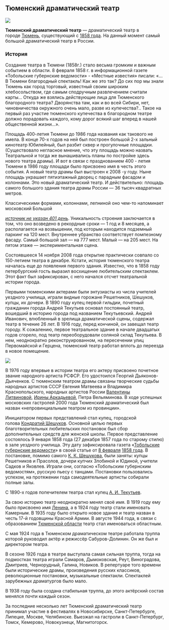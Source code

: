 ## Тюменский драматический театр

![](https://upload.wikimedia.org/wikipedia/commons/c/c9/%D0%A2%D1%8E%D0%BC%D0%B5%D0%BD%D1%81%D0%BA%D0%B8%D0%B9_%D0%B4%D1%80%D0%B0%D0%BC%D1%82%D0%B5%D0%B0%D1%82%D1%80-1.jpg)

**Тюменский драматический театр** — драматический театр в городе [Тюмень](https://ru.wikipedia.org/wiki/%D0%A2%D1%8E%D0%BC%D0%B5%D0%BD%D1%8C), существующий с [1858 года](https://ru.wikipedia.org/wiki/1858_%D0%B3%D0%BE%D0%B4_%D0%B2_%D1%82%D0%B5%D0%B0%D1%82%D1%80%D0%B5). На данный момент самый большой драматический театр в России.

### История

Создание театра в Тюмени (1858г.) стало весьма громким и важным событием в области. 8 февраля 1858 г. в информационной газете «Тобольские губернские ведомости» - «Местные известия» писали: «…В Тюмени благородный спектакль! Как же это так? До сих пор мы знали Тюмень как город торговый, известный своим широким хлебосольством, где самым сподручным развлечением считали карты… Откуда же взялись действующие лица для Тюменского благородного театра? Дворянства там, как и во всей Сибири, нет, чиновничества окружного очень мало, разве из купечества?.. Такое на первый раз участие тюменского купечества в благородном театре должно порадовать каждого, кому дорог всякий шаг вперед в нашей общественной жизни…».

Площадь 400-летия Тюмени до 1986 года названия как такового не имела. В конце 70-х годов на ней был построен большой 2-х зальный кинотеатр Юбилейный, был разбит сквер и прогулочные площадки. (Существовало негласное мнение, что эту площадь можно назвать Театральной и тогда же вынашивались планы по постройке здесь нового театра драмы). И вот в связи с празднованием 400 - летия Тюмени в 1986 году площади было присвоено имя в честь этого события. А новый театр драмы был выстроен к 2008 -у году. Ныне площадь украшает пятиэтажный дворец с парадным фасадом и колоннами. Это новый драматический театр. И действительно: площадь самого большого здания театра драмы России — 36 тысяч квадратных метров.

Классическими формами, колоннами, лепниной оно чем-то напоминает московский Большой

[_источник не указан 401 день_](https://ru.wikipedia.org/wiki/%D0%92%D0%B8%D0%BA%D0%B8%D0%BF%D0%B5%D0%B4%D0%B8%D1%8F:%D0%A1%D1%81%D1%8B%D0%BB%D0%BA%D0%B8_%D0%BD%D0%B0_%D0%B8%D1%81%D1%82%D0%BE%D1%87%D0%BD%D0%B8%D0%BA%D0%B8). Уникальность строения заключается в том, что оно возведено в рекордные сроки — 1 год и 8 месяцев, а располагается на возвышении, под которым находится подземный паркинг на 120 мест. Внутреннее убранство соответствует помпезному фасаду. Самый большой зал — на 777 мест. Малый — на 205 мест. На пятом этаже — экспериментальная сцена.

Состоявшееся 14 ноября 2008 года открытие практически совпало со 150-летием театра в декабре. Кстати, история тюменского театра началась еще до появления первого здания. Известно, что в 1858 году петербургский гость выразил восхищение любительским спектаклем. Этот факт был зафиксирован, с него начался отсчет театральной истории города.

Первыми тюменскими актерами были энтузиасты из числа учителей уездного училища, играли видные горожане Решетников, Шешуков, купцы, их дочери. В 1890 году купец первой гильдии, почетный гражданин города Андрей Текутьев основал постоянный театр, вошедший в историю города под названием Текутьевский. Андрей Иванович, влюбленный в зрелища драматической сцены, содержал театр в течение 26 лет. В 1916 году, перед кончиной, он завещал театр городу. К сожалению, первое театральное здание в начале двадцатых годов сгорело, под театр переоборудовали соляной склад Текутьева. В нем, неоднократно реконструированном, на пересечении улиц Первомайской и Герцена, тюменский театр работал вплоть до переезда в новое помещение.

![](http://1tmn.ru/wp-content/uploads/2013/07/1_IGP7059.jpg)

В 1976 году впервые в истории театра его актеру присвоено почетное звание народного артиста РСФСР. Его удостоился Георгий Дьяконов-Дьяченков. С тюменским театром драмы связаны творческие судьбы народных артистов СССР Евгения Матвеева и Владимира Краснопольского, народных артистов России [Валентины Литвиновой](https://ru.wikipedia.org/w/index.php?title=%D0%9B%D0%B8%D1%82%D0%B2%D0%B8%D0%BD%D0%BE%D0%B2%D0%B0,_%D0%92%D0%B0%D0%BB%D0%B5%D0%BD%D1%82%D0%B8%D0%BD%D0%B0_%D0%90%D0%BB%D0%B5%D0%BA%D1%81%D0%B5%D0%B5%D0%B2%D0%BD%D0%B0&action=edit&redlink=1), [Ирины Аркадьевой](https://ru.wikipedia.org/wiki/%D0%90%D1%80%D0%BA%D0%B0%D0%B4%D1%8C%D0%B5%D0%B2%D0%B0,_%D0%98%D1%80%D0%B8%D0%BD%D0%B0_%D0%90%D1%80%D0%BA%D0%B0%D0%B4%D1%8C%D0%B5%D0%B2%D0%BD%D0%B0), Петра Вельяминова. В ходе успешных московских гастролей 2000 года Тюменский драматический был назван «непровинциальным театром из провинции».

Инициатором первых представлений стал купец, городской голова [Кондратий Шешуков](https://ru.wikipedia.org/wiki/%D0%A8%D0%B5%D1%88%D1%83%D0%BA%D0%BE%D0%B2,_%D0%9A%D0%BE%D0%BD%D0%B4%D1%80%D0%B0%D1%82%D0%B8%D0%B9_%D0%9A%D1%83%D0%B7%D1%8C%D0%BC%D0%B8%D1%87). Основной целью первых благотворительных любительских постановок был сбор дополнительных средств для женской школы. Первое представление состоялось 9 января 1858 года (27 декабря 1857 года по старому стилю) в зале уездного училища. Эту дату зафиксировала газета «[Тобольские губернские ведомости](https://ru.wikipedia.org/wiki/%D0%A2%D0%BE%D0%B1%D0%BE%D0%BB%D1%8C%D1%81%D0%BA%D0%B8%D0%B5_%D0%B3%D1%83%D0%B1%D0%B5%D1%80%D0%BD%D1%81%D0%BA%D0%B8%D0%B5_%D0%B2%D0%B5%D0%B4%D0%BE%D0%BC%D0%BE%D1%81%D1%82%D0%B8)» в своей статье от [8 февраля](https://ru.wikipedia.org/wiki/8_%D1%84%D0%B5%D0%B2%D1%80%D0%B0%D0%BB%D1%8F) [1858 года](https://ru.wikipedia.org/wiki/1858_%D0%B3%D0%BE%D0%B4). В постановке, помимо самого [К. К. Шешукова](https://ru.wikipedia.org/wiki/%D0%A8%D0%B5%D1%88%D1%83%D0%BA%D0%BE%D0%B2,_%D0%9A%D0%BE%D0%BD%D0%B4%D1%80%D0%B0%D1%82%D0%B8%D0%B9_%D0%9A%D1%83%D0%B7%D1%8C%D0%BC%D0%B8%D1%87), были заняты: купцы Решетников и Прасолов, дочери купчих Злобиной и Юдиной, учители Садков и Яковлев. Играли они, согласно «Тобольским губернским ведомостям», русскую пьесу с танцами. Постановки пользовались успехом, на протяжении года самодеятельные артисты собирали полные залы.

С 1890-х годов попечителем театра стал купец [А. И. Текутьев](https://ru.wikipedia.org/wiki/%D0%A2%D0%B5%D0%BA%D1%83%D1%82%D1%8C%D0%B5%D0%B2,_%D0%90%D0%BD%D0%B4%D1%80%D0%B5%D0%B9_%D0%98%D0%B2%D0%B0%D0%BD%D0%BE%D0%B2%D0%B8%D1%87).

За свою историю театр неоднократно менял своё имя. В 1919 году ему было присвоено имя [Ленина](https://ru.wikipedia.org/wiki/%D0%9B%D0%B5%D0%BD%D0%B8%D0%BD), а в 1924 году театр стали именовать Камерным. В 1935 году было открыто новое здание и театр назван в честь 17-й годовщины Красной Армии. В августе 1944 года, в связи с образованием [Тюменской области](https://ru.wikipedia.org/wiki/%D0%A2%D1%8E%D0%BC%D0%B5%D0%BD%D1%81%D0%BA%D0%B0%D1%8F_%D0%BE%D0%B1%D0%BB%D0%B0%D1%81%D1%82%D1%8C) театр стал именоваться областным.

С мая 1924 года в Тюменском драматическом театре работала труппа которой руководил актёр и режиссёр Сабуров-Долинин. Он же был и директором театра.

В сезоне 1926 года в театре выступала самая сильная труппа, тогда на подмостках театра играли Самаров, Дымоковская, Реут, Виноградова, Дмитриев, Чернорудный, Галина, Новиков. В репертуаре того времени были исторические драмы, произведения русских классиков, революционные постановки, музыкальные спектакли. Спектаклей зарубежных драматургов было мало.

В 1938 году была создана стабильная труппа, до этого актёрский состав менялся почти каждый сезон.

За последние несколько лет Тюменский драматический театр принимал участие в фестивалях в Новосибирске, Санкт-Петербурге, Липецке, Москве, Челябинске. Выезжал на гастроли в Санкт-Петербург, Томск, Кемерово, Новокузнецк, Магнитогорск.
